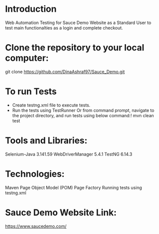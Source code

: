 # Introduction
Web Automation Testing for Sauce Demo Website as a Standard User to test main functionalties as a login and complete checkout.
# Clone the repository to your local computer:
git clone https://github.com/DinaAshraf97/Sauce_Demo.git 
# To run Tests
- Create testng.xml file to execute tests.
- Run the tests using TestRunner
  Or from command prompt, navigate to the project directory, and run tests using below command:!
  mvn clean test
# Tools and Libraries:
Selenium-Java 3.141.59
WebDriverManager 5.4.1
TestNG 6.14.3
# Technologies:
Maven
Page Object Model (POM)
Page Factory
Running tests using testng.xml
# Sauce Demo Website Link:
https://www.saucedemo.com/

